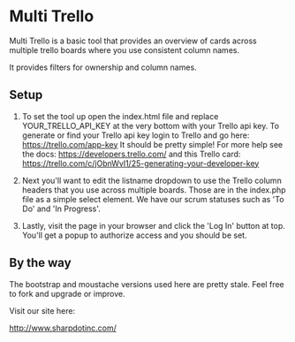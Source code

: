 # Multi Trello

Multi Trello is a basic tool that provides an overview of cards across multiple trello boards where you use consistent column names.

It provides filters for ownership and column names.

## Setup

1. To set the tool up open the index.html file and replace YOUR_TRELLO_API_KEY at the very bottom with your Trello api key.
To generate or find your Trello api key login to Trello and go here: https://trello.com/app-key
It should be pretty simple!
For more help see the docs: https://developers.trello.com/ and this Trello card: https://trello.com/c/jObnWvl1/25-generating-your-developer-key

2. Next you'll want to edit the listname dropdown to use the Trello column headers that you use across multiple boards. Those are in the index.php file as a simple select element. We have our scrum statuses such as 'To Do' and 'In Progress'. 

3. Lastly, visit the page in your browser and click the 'Log In' button at top. You'll get a popup to authorize access and you should be set.

## By the way
The bootstrap and moustache versions used here are pretty stale. Feel free to fork and upgrade or improve.

Visit our site here: 

http://www.sharpdotinc.com/
